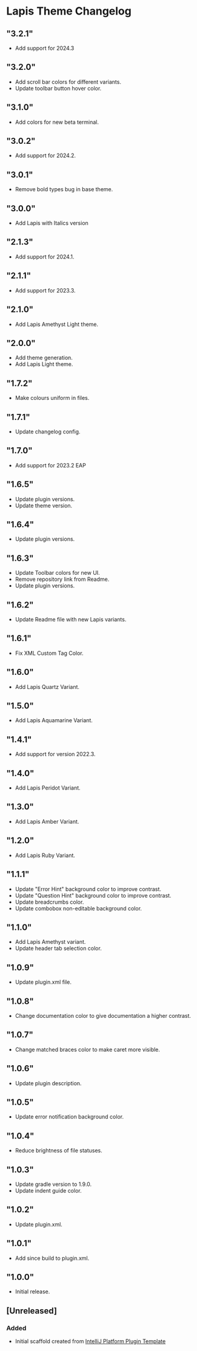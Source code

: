 <!-- Keep a Changelog guide -> https://keepachangelog.com -->

# Lapis Theme Changelog

## "3.2.1"
- Add support for 2024.3

## "3.2.0"
- Add scroll bar colors for different variants.
- Update toolbar button hover color.

## "3.1.0"
- Add colors for new beta terminal.

## "3.0.2"
- Add support for 2024.2.

## "3.0.1"
- Remove bold types bug in base theme.

## "3.0.0"
- Add Lapis with Italics version

## "2.1.3"
- Add support for 2024.1.

## "2.1.1"
- Add support for 2023.3.

## "2.1.0"
- Add Lapis Amethyst Light theme.

## "2.0.0"
- Add theme generation.
- Add Lapis Light theme.

## "1.7.2"
- Make colours uniform in files.

## "1.7.1"
- Update changelog config.

## "1.7.0"

- Add support for 2023.2 EAP

## "1.6.5"
- Update plugin versions.
- Update theme version.

## "1.6.4"
- Update plugin versions.

## "1.6.3"

- Update Toolbar colors for new UI.
- Remove repository link from Readme.
- Update plugin versions.

## "1.6.2"

- Update Readme file with new Lapis variants.

## "1.6.1"

- Fix XML Custom Tag Color.

## "1.6.0"

- Add Lapis Quartz Variant.

## "1.5.0"

- Add Lapis Aquamarine Variant.

## "1.4.1"

- Add support for version 2022.3.

## "1.4.0"

- Add Lapis Peridot Variant.

## "1.3.0"

- Add Lapis Amber Variant.

## "1.2.0"

- Add Lapis Ruby Variant.

## "1.1.1"

- Update "Error Hint" background color to improve contrast.
- Update "Question Hint" background color to improve contrast.
- Update breadcrumbs color.
- Update combobox non-editable background color.

## "1.1.0"

- Add Lapis Amethyst variant.
- Update header tab selection color.

## "1.0.9"

- Update plugin.xml file.

## "1.0.8"

- Change documentation color to give documentation a higher contrast.

## "1.0.7"

- Change matched braces color to make caret more visible.

## "1.0.6"

- Update plugin description.

## "1.0.5"

- Update error notification background color.

## "1.0.4"

- Reduce brightness of file statuses.

## "1.0.3"

- Update gradle version to 1.9.0.
- Update indent guide color.

## "1.0.2"

- Update plugin.xml.

## "1.0.1"

- Add since build to plugin.xml.

## "1.0.0"

- Initial release.

## [Unreleased]
### Added
- Initial scaffold created from [IntelliJ Platform Plugin Template](https://github.com/JetBrains/intellij-platform-plugin-template)
